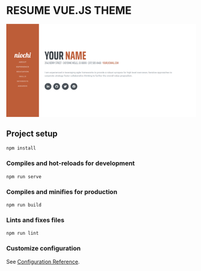 # RESUME VUE.JS THEME

![sreenshot](https://github.com/OrionWambert/Resume-Vue.Js-Theme/blob/master/src/assets/images/screenshot.png)

## Project setup
```
npm install
```

### Compiles and hot-reloads for development
```
npm run serve
```

### Compiles and minifies for production
```
npm run build
```

### Lints and fixes files
```
npm run lint
```

### Customize configuration
See [Configuration Reference](https://cli.vuejs.org/config/).
